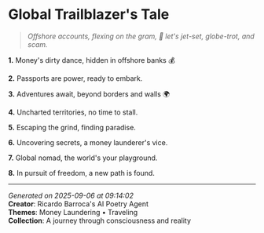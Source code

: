 # Global Trailblazer's Tale

> *Offshore accounts, flexing on the gram, 💸 let's jet-set, globe-trot, and scam.*

**1.** Money's dirty dance, hidden in offshore banks 💰


**2.** Passports are power, ready to embark.


**3.** Adventures await, beyond borders and walls 🌍


**4.** Uncharted territories, no time to stall.


**5.** Escaping the grind, finding paradise.


**6.** Uncovering secrets, a money launderer's vice.


**7.** Global nomad, the world's your playground.


**8.** In pursuit of freedom, a new path is found.



---

*Generated on 2025-09-06 at 09:14:02*  
**Creator**: Ricardo Barroca's AI Poetry Agent  
**Themes**: Money Laundering • Traveling  
**Collection**: A journey through consciousness and reality